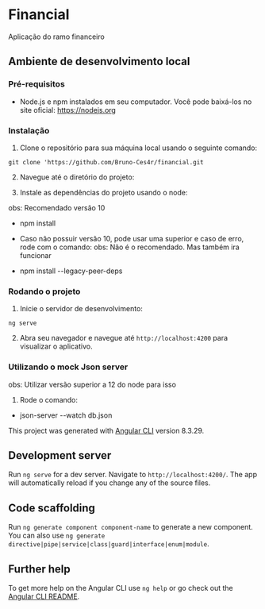 # Financial

Aplicação do ramo financeiro

## Ambiente de desenvolvimento local

### Pré-requisitos

- Node.js e npm instalados em seu computador. Você pode baixá-los no site
  oficial: https://nodejs.org

### Instalação

1. Clone o repositório para sua máquina local usando o seguinte comando:

`git clone 'https://github.com/Bruno-Ces4r/financial.git`

2. Navegue até o diretório do projeto:

3. Instale as dependências do projeto usando o node:

obs: Recomendado versão 10

- npm install

* Caso não possuir versão 10, pode usar uma superior e caso de erro, rode com o comando:
  obs: Não é o recomendado. Mas também ira funcionar

- npm install --legacy-peer-deps

### Rodando o projeto

1. Inicie o servidor de desenvolvimento:

`ng serve`

2. Abra seu navegador e navegue até `http://localhost:4200` para visualizar o aplicativo.

### Utilizando o mock Json server

obs: Utilizar versão superior a 12 do node para isso

1. Rode o comando:

- json-server --watch db.json

This project was generated with [Angular CLI](https://github.com/angular/angular-cli) version 8.3.29.

## Development server

Run `ng serve` for a dev server. Navigate to `http://localhost:4200/`. The app will automatically reload if you change any of the source files.

## Code scaffolding

Run `ng generate component component-name` to generate a new component. You can also use `ng generate directive|pipe|service|class|guard|interface|enum|module`.

## Further help

To get more help on the Angular CLI use `ng help` or go check out the [Angular CLI README](https://github.com/angular/angular-cli/blob/master/README.md).
